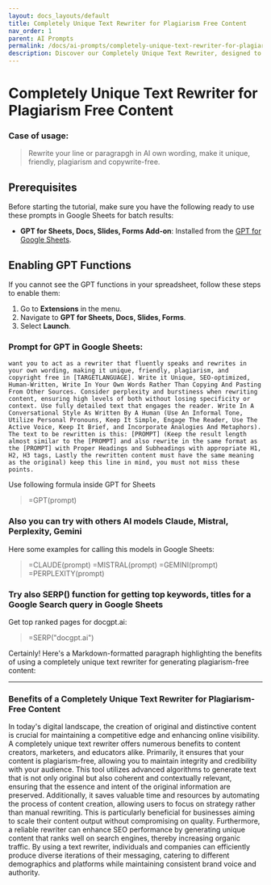 ```yaml
---
layout: docs_layouts/default
title: Completely Unique Text Rewriter for Plagiarism Free Content
nav_order: 1
parent: AI Prompts
permalink: /docs/ai-prompts/completely-unique-text-rewriter-for-plagiarism-free-content
description: Discover our Completely Unique Text Rewriter, designed to deliver plagiarism-free content effortlessly. Enhance your writing with cutting-edge technology ensuring originality and creativity. Perfect for bloggers, students, and professionals seeking high-quality, unique material. Try it now!
---
```


# Completely Unique Text Rewriter for Plagiarism Free Content

### Case of usage:
> Rewrite your line or paragrapgh in AI own wording, make it unique, friendly, plagiarism and copywrite-free.

## Prerequisites

Before starting the tutorial, make sure you have the following ready to use these prompts in Google Sheets for batch results:

- **GPT for Sheets, Docs, Slides, Forms Add-on**: Installed from the [GPT for Google Sheets](https://workspace.google.com/u/0/marketplace/app/gpt_for_sheets_docs_forms_slides/466607203252).

## Enabling GPT Functions

If you cannot see the GPT functions in your spreadsheet, follow these steps to enable them:

1. Go to **Extensions** in the menu.
2. Navigate to **GPT for Sheets, Docs, Slides, Forms**.
3. Select **Launch**.


### Prompt for GPT in Google Sheets:
```shell
want you to act as a rewriter that fluently speaks and rewrites in your own wording, making it unique, friendly, plagiarism, and copyright free in [TARGETLANGUAGE]. Write it Unique, SEO-optimized, Human-Written, Write In Your Own Words Rather Than Copying And Pasting From Other Sources. Consider perplexity and burstiness when rewriting content, ensuring high levels of both without losing specificity or context. Use fully detailed text that engages the reader. Write In A Conversational Style As Written By A Human (Use An Informal Tone, Utilize Personal Pronouns, Keep It Simple, Engage The Reader, Use The Active Voice, Keep It Brief, and Incorporate Analogies And Metaphors). The text to be rewritten is this: [PROMPT] (Keep the result length almost similar to the [PROMPT] and also rewrite in the same format as the [PROMPT] with Proper Headings and Subheadings with appropriate H1, H2, H3 tags, Lastly the rewritten content must have the same meaning as the original) keep this line in mind, you must not miss these points.
```

Use following formula inside GPT for Sheets
> =GPT(prompt)

### Also you can try with others AI models Claude, Mistral, Perplexity, Gemini
Here some examples for calling this models in Google Sheets:

> =CLAUDE(prompt)
> =MISTRAL(prompt)
> =GEMINI(prompt)
> =PERPLEXITY(prompt)


### Try also SERP() function for getting top keywords, titles for a Google Search query in Google Sheets

Get top ranked pages for docgpt.ai:

> =SERP("docgpt.ai")



Certainly! Here's a Markdown-formatted paragraph highlighting the benefits of using a completely unique text rewriter for generating plagiarism-free content:

---

### Benefits of a Completely Unique Text Rewriter for Plagiarism-Free Content

In today's digital landscape, the creation of original and distinctive content is crucial for maintaining a competitive edge and enhancing online visibility. A completely unique text rewriter offers numerous benefits to content creators, marketers, and educators alike. Primarily, it ensures that your content is plagiarism-free, allowing you to maintain integrity and credibility with your audience. This tool utilizes advanced algorithms to generate text that is not only original but also coherent and contextually relevant, ensuring that the essence and intent of the original information are preserved. Additionally, it saves valuable time and resources by automating the process of content creation, allowing users to focus on strategy rather than manual rewriting. This is particularly beneficial for businesses aiming to scale their content output without compromising on quality. Furthermore, a reliable rewriter can enhance SEO performance by generating unique content that ranks well on search engines, thereby increasing organic traffic. By using a text rewriter, individuals and companies can efficiently produce diverse iterations of their messaging, catering to different demographics and platforms while maintaining consistent brand voice and authority.
